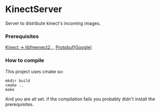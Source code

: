 # KinectServer
Server to distribute kinect's incoming images.

### Prerequisites
[Kinect -> libfreenect2](https://github.com/OpenKinect/libfreenect2)__
[Protobuf(Google)](https://github.com/google/protobuf)

### How to compile
This project uses cmake so:

    mkdir build
    cmake ..
    make
  
  And you are all set. if the compilation fails you probably didn't install the prerequisites.
  
